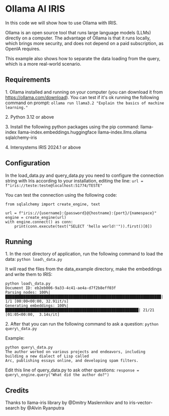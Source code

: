# Ollama AI IRIS

In this code we will show how to use Ollama with IRIS.

Ollama is an open source tool that runs large language models (LLMs) directly on a computer. The advantage of Ollama is that it runs locally, which brings more security, and does not depend on a paid subscription, as OpenIA requires.

This example also shows how to separate the data loading from the query, which is a more real-world scenario.

## Requirements

1\. Ollama installed and running on your computer (you can download it from https://ollama.com/download). You can test if it's ok running the following command on prompt: `ollama run llama3.2 "Explain the basics of machine learning."`

2\. Python 3.12 or above

3\. Install the following python packages using the pip command:
llama-index
llama-index.embeddings.huggingface
llama-index.llms.ollama
sqlalchemy-iris

4\. Intersystems IRIS 2024.1 or above

## Configuration

In the load\_data.py and query\_data.py you need to configure the connection string with Iris according to your installation, editing the line: `url = f"iris://teste:teste@localhost:51774/TESTE"`

You can test the connection using the following code:
```
from sqlalchemy import create_engine, text

url = f"iris://{username}:{password}@{hostname}:{port}/{namespace}"
engine = create_engine(url)
with engine.connect() as conn:
    print(conn.execute(text("SELECT 'hello world!'")).first()[0])
```

## Running

1\. In the root directory of application, run the following command to load the data: `python load\_data.py`

It will read the files from the data\_example directory, make the embeddings and write them to IRIS:
```
python load\_data.py
Document ID: eb2eb006-9a33-4c41-ae4a-d7f2b8eff03f
Parsing nodes: 100%|█████████████████████████████████████████████████████████████████████| 1/1 [00:00<00:00, 32.91it/s]
Generating embeddings: 100%|███████████████████████████████████████████████████████████| 21/21 [01:05<00:00,  3.14s/it]
```
2\. After that you can run the following command to ask a question: `python query\_data.py`

Example:
```
python query\_data.py
The author worked on various projects and endeavors, including building a new dialect of Lisp called
Arc, publishing essays online, and developing spam filters.
```

Edit this line of query\_data.py to ask other questions: `response = query\_engine.query("What did the author do?")`

## Credits

Thanks to llama-iris library by @Dmitry Maslennikov and to iris-vector-search by @Alvin Ryanputra 

